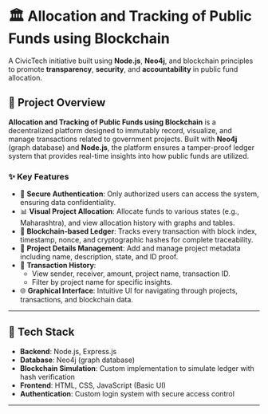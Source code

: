 # 🏛️ Allocation and Tracking of Public Funds using Blockchain

A CivicTech initiative built using **Node.js**, **Neo4j**, and blockchain principles to promote **transparency**, **security**, and **accountability** in public fund allocation.

## 🚀 Project Overview

**Allocation and Tracking of Public Funds using Blockchain** is a decentralized platform designed to immutably record, visualize, and manage transactions related to government projects. Built with **Neo4j** (graph database) and **Node.js**, the platform ensures a tamper-proof ledger system that provides real-time insights into how public funds are utilized.

### ✨ Key Features

- 🔐 **Secure Authentication**: Only authorized users can access the system, ensuring data confidentiality.
- 📊 **Visual Project Allocation**: Allocate funds to various states (e.g., Maharashtra), and view allocation history with graphs and tables.
- 🔗 **Blockchain-based Ledger**: Tracks every transaction with block index, timestamp, nonce, and cryptographic hashes for complete traceability.
- 📁 **Project Details Management**: Add and manage project metadata including name, description, state, and ID proof.
- 📜 **Transaction History**:
  - View sender, receiver, amount, project name, transaction ID.
  - Filter by project name for specific insights.
- 🌐 **Graphical Interface**: Intuitive UI for navigating through projects, transactions, and blockchain data.

---

## 🧠 Tech Stack

- **Backend**: Node.js, Express.js  
- **Database**: Neo4j (graph database)  
- **Blockchain Simulation**: Custom implementation to simulate ledger with hash verification  
- **Frontend**: HTML, CSS, JavaScript (Basic UI)  
- **Authentication**: Custom login system with secure access control

---


